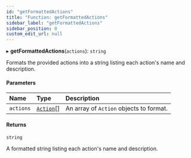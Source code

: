 ```yaml
---
id: "getFormattedActions"
title: "Function: getFormattedActions"
sidebar_label: "getFormattedActions"
sidebar_position: 0
custom_edit_url: null
---
```


▸ **getFormattedActions**(`actions`): `string`

Formats the provided actions into a string listing each action's name and description.

#### Parameters

| Name | Type | Description |
| :------ | :------ | :------ |
| `actions` | [`Action`](../interfaces/Action.md)[] | An array of `Action` objects to format. |

#### Returns

`string`

A formatted string listing each action's name and description.

